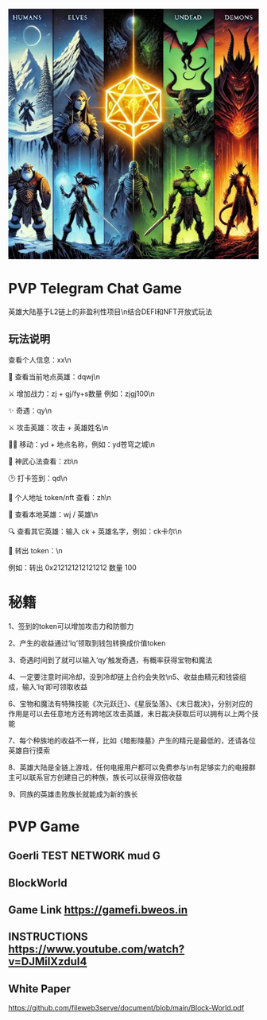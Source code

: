 ![image](https://raw.githubusercontent.com/fileweb3serve/document/refs/heads/main/heroland.jpg)<br>
# PVP Telegram Chat Game <br>
英雄大陆基于L2链上的非盈利性项目\n结合DEFI和NFT开放式玩法


## 玩法说明

查看个人信息：xx\n

📍 查看当前地点英雄：dqwj\n

⚔️ 增加战力：zj + gj/fy+s数量 例如：zjgj100\n

✨ 奇遇：qy\n

⚔️ 攻击英雄：攻击 + 英雄姓名\n

🚶‍♂️ 移动：yd + 地点名称，例如：yd苍穹之城\n

📜 神武心法查看：zb\n

🕑 打卡签到：qd\n

🔑 个人地址 token/nft 查看：zh\n

👥 查看本地英雄：wj / 英雄\n

🔍 查看其它英雄：输入 ck + 英雄名字，例如：ck卡尔\n

💸 转出 token：\n

例如：转出 0x212121212121212 数量 100

# 秘籍

1、签到的token可以增加攻击力和防御力

2、产生的收益通过‘lq’领取到钱包转换成价值token

3、奇遇时间到了就可以输入‘qy’触发奇遇，有概率获得宝物和魔法

4、一定要注意时间冷却，没到冷却链上合约会失败\n5、收益由精元和钱袋组成，输入‘lq’即可领取收益

6、宝物和魔法有特殊技能《次元跃迁》、《星辰坠落》、《末日裁决》，分别对应的作用是可以去任意地方还有跨地区攻击英雄，末日裁决获取后可以拥有以上两个技能

7、每个种族地的收益不一样，比如《暗影陵墓》产生的精元是最低的，还请各位英雄自行摸索

8、英雄大陆是全链上游戏，任何电报用户都可以免费参与\n有足够实力的电报群主可以联系官方创建自己的种族，族长可以获得双倍收益

9、同族的英雄击败族长就能成为新的族长








# PVP Game <br>

##  Goerli TEST NETWORK    mud G <br>

## BlockWorld

## Game Link https://gamefi.bweos.in  <br>

## INSTRUCTIONS https://www.youtube.com/watch?v=DJMiIXzduI4 <br>

## White Paper

https://github.com/fileweb3serve/document/blob/main/Block-World.pdf <br>





